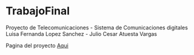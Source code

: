 # TrabajoFinal

Proyecto de Telecomunicaciones - Sistema de Comunicaciones digitales 
Luisa Fernanda Lopez Sanchez - Julio Cesar Atuesta Vargas


Pagina del proyecto [Aqui]( http://luisa95.github.io/TrabajoFinal/)
